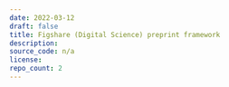 ```yaml
---
date: 2022-03-12
draft: false
title: Figshare (Digital Science) preprint framework
description:
source_code: n/a
license:
repo_count: 2
---
```



